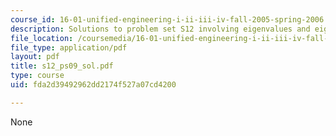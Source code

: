 ```yaml
---
course_id: 16-01-unified-engineering-i-ii-iii-iv-fall-2005-spring-2006
description: Solutions to problem set S12 involving eigenvalues and eigenvectors.
file_location: /coursemedia/16-01-unified-engineering-i-ii-iii-iv-fall-2005-spring-2006/fda2d39492962dd2174f527a07cd4200_s12_ps09_sol.pdf
file_type: application/pdf
layout: pdf
title: s12_ps09_sol.pdf
type: course
uid: fda2d39492962dd2174f527a07cd4200

---
```

None